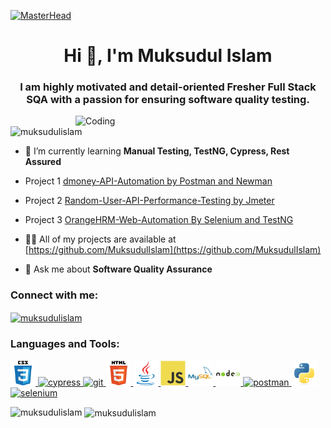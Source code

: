 [![MasterHead](https://github.com/MuksudulIslam/MuksudulIslam/assets/143453305/0a9cf523-2c52-4710-93d5-f63536babb35)](https://muksudulislam.io)
<h1 align="center">Hi 👋, I'm Muksudul Islam</h1>
<h3 align="center">I am highly motivated and detail-oriented Fresher Full Stack SQA with a passion for ensuring software quality testing.</h3>
<img align="right" alt="Coding" width="400" src="https://i.pinimg.com/originals/79/9e/0d/799e0d7779f6ea6c3a89885ff60c55af.gif">

<p align="left"> <img src="https://komarev.com/ghpvc/?username=muksudulislam&label=Profile%20views&color=0e75b6&style=flat" alt="muksudulislam" /> </p>


- 🌱 I’m currently learning **Manual Testing, TestNG, Cypress, Rest Assured**

- Project 1 [dmoney-API-Automation by Postman and Newman](https://github.com/MuksudulIslam/dmoney-API-automation-newman)

- Project 2 [Random-User-API-Performance-Testing by Jmeter](https://github.com/MuksudulIslam/Random-User-API-Performance-Test)

- Project 3 [OrangeHRM-Web-Automation By Selenium and TestNG](https://github.com/MuksudulIslam/TestNG-Selenium-OrangeHRM-Web-Automation)

- 👨‍💻 All of my projects are available at [https://github.com/MuksudulIslam](https://github.com/MuksudulIslam)

- 💬 Ask me about **Software Quality Assurance**

<h3 align="left">Connect with me:</h3>
<p align="left">
<a href="https://linkedin.com/in/muksudulislam" target="blank"><img align="center" src="https://raw.githubusercontent.com/rahuldkjain/github-profile-readme-generator/master/src/images/icons/Social/linked-in-alt.svg" alt="muksudulislam" height="30" width="40" /></a>
</p>

<h3 align="left">Languages and Tools:</h3>
<p align="left"> <a href="https://www.w3schools.com/css/" target="_blank" rel="noreferrer"> <img src="https://raw.githubusercontent.com/devicons/devicon/master/icons/css3/css3-original-wordmark.svg" alt="css3" width="40" height="40"/> </a> <a href="https://www.cypress.io" target="_blank" rel="noreferrer"> <img src="https://raw.githubusercontent.com/simple-icons/simple-icons/6e46ec1fc23b60c8fd0d2f2ff46db82e16dbd75f/icons/cypress.svg" alt="cypress" width="40" height="40"/> </a> <a href="https://git-scm.com/" target="_blank" rel="noreferrer"> <img src="https://www.vectorlogo.zone/logos/git-scm/git-scm-icon.svg" alt="git" width="40" height="40"/> </a> <a href="https://www.w3.org/html/" target="_blank" rel="noreferrer"> <img src="https://raw.githubusercontent.com/devicons/devicon/master/icons/html5/html5-original-wordmark.svg" alt="html5" width="40" height="40"/> </a> <a href="https://www.java.com" target="_blank" rel="noreferrer"> <img src="https://raw.githubusercontent.com/devicons/devicon/master/icons/java/java-original.svg" alt="java" width="40" height="40"/> </a> <a href="https://developer.mozilla.org/en-US/docs/Web/JavaScript" target="_blank" rel="noreferrer"> <img src="https://raw.githubusercontent.com/devicons/devicon/master/icons/javascript/javascript-original.svg" alt="javascript" width="40" height="40"/> </a> <a href="https://www.mysql.com/" target="_blank" rel="noreferrer"> <img src="https://raw.githubusercontent.com/devicons/devicon/master/icons/mysql/mysql-original-wordmark.svg" alt="mysql" width="40" height="40"/> </a> <a href="https://nodejs.org" target="_blank" rel="noreferrer"> <img src="https://raw.githubusercontent.com/devicons/devicon/master/icons/nodejs/nodejs-original-wordmark.svg" alt="nodejs" width="40" height="40"/> </a> <a href="https://postman.com" target="_blank" rel="noreferrer"> <img src="https://www.vectorlogo.zone/logos/getpostman/getpostman-icon.svg" alt="postman" width="40" height="40"/> </a> <a href="https://www.python.org" target="_blank" rel="noreferrer"> <img src="https://raw.githubusercontent.com/devicons/devicon/master/icons/python/python-original.svg" alt="python" width="40" height="40"/> </a> <a href="https://www.selenium.dev" target="_blank" rel="noreferrer"> <img src="https://raw.githubusercontent.com/detain/svg-logos/780f25886640cef088af994181646db2f6b1a3f8/svg/selenium-logo.svg" alt="selenium" width="40" height="40"/> </a> </p>

<p><img align="left" src="https://github-readme-stats.vercel.app/api/top-langs?username=muksudulislam&show_icons=true&locale=en&layout=compact" alt="muksudulislam" /></p>

<p>&nbsp;<img align="center" src="https://github-readme-stats.vercel.app/api?username=muksudulislam&show_icons=true&locale=en" alt="muksudulislam" /></p>
